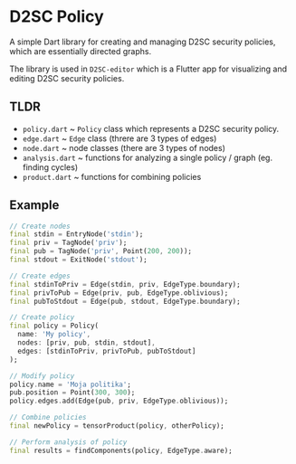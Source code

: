 # D2SC Policy

A simple Dart library for creating and managing D2SC security policies,
which are essentially directed graphs.

The library is used in `D2SC-editor` which is a Flutter app for visualizing and editing D2SC security policies.

## TLDR

- `policy.dart` ~ `Policy` class which represents a D2SC security policy. 
- `edge.dart` ~ `Edge` class (threre are 3 types of edges) 
- `node.dart` ~ node classes (there are 3 types of nodes) 
- `analysis.dart` ~ functions for analyzing a single policy / graph (eg. finding cycles)
- `product.dart` ~ functions for combining policies 


## Example

```dart
// Create nodes
final stdin = EntryNode('stdin');
final priv = TagNode('priv');
final pub = TagNode('priv', Point(200, 200));
final stdout = ExitNode('stdout');

// Create edges
final stdinToPriv = Edge(stdin, priv, EdgeType.boundary);
final privToPub = Edge(priv, pub, EdgeType.oblivious);
final pubToStdout = Edge(pub, stdout, EdgeType.boundary);

// Create policy
final policy = Policy(
  name: 'My policy', 
  nodes: [priv, pub, stdin, stdout],
  edges: [stdinToPriv, privToPub, pubToStdout]
);

// Modify policy
policy.name = 'Moja politika';
pub.position = Point(300, 300);
policy.edges.add(Edge(pub, priv, EdgeType.oblivious));

// Combine policies
final newPolicy = tensorProduct(policy, otherPolicy);

// Perform analysis of policy
final results = findComponents(policy, EdgeType.aware);
```